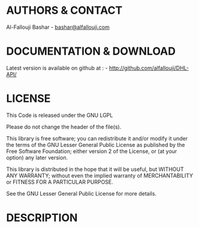     
AUTHORS & CONTACT
=================

Al-Fallouji Bashar 
    - bashar@alfallouji.com

    
DOCUMENTATION & DOWNLOAD
========================

Latest version is available on github at :
    - http://github.com/alfallouji/DHL-API/


LICENSE
=======

This Code is released under the GNU LGPL

Please do not change the header of the file(s).

This library is free software; you can redistribute it and/or modify it 
under the terms of the GNU Lesser General Public License as published 
by the Free Software Foundation; either version 2 of the License, or 
(at your option) any later version.

This library is distributed in the hope that it will be useful, but 
WITHOUT ANY WARRANTY; without even the implied warranty of MERCHANTABILITY 
or FITNESS FOR A PARTICULAR PURPOSE.

See the GNU Lesser General Public License for more details.


DESCRIPTION
===========
